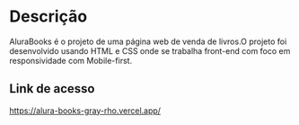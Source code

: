 # Descrição

AluraBooks é o projeto de uma página web de venda de livros.O projeto foi  desenvolvido usando HTML e CSS onde se trabalha front-end com foco em responsividade com Mobile-first.


## Link de acesso
https://alura-books-gray-rho.vercel.app/
